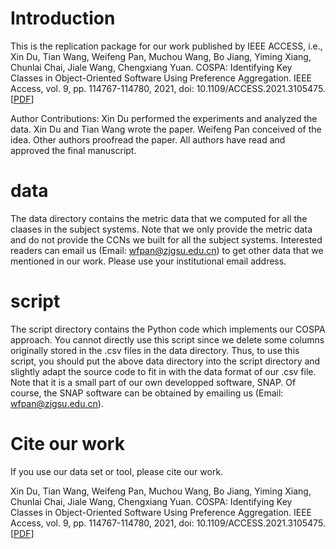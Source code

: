 # Introduction
This is the replication package for our work published by IEEE ACCESS, i.e., Xin Du, Tian Wang, Weifeng Pan, Muchou Wang, Bo Jiang, Yiming Xiang, Chunlai Chai, Jiale Wang, Chengxiang Yuan. COSPA: Identifying Key Classes in Object-Oriented Software Using Preference Aggregation. IEEE Access, vol. 9, pp. 114767-114780, 2021, doi: 10.1109/ACCESS.2021.3105475. [[PDF](https://ieeexplore.ieee.org/document/9514899)]

Author Contributions: Xin Du performed the experiments and analyzed the data. Xin Du and Tian Wang wrote the paper. Weifeng Pan conceived of the idea. Other authors proofread the paper. All authors have read and approved the final manuscript.

# data
The data directory contains the metric data that we computed for all the claases in the subject systems. Note that we only provide the metric data and do not provide the CCNs we built for all the subject systems. Interested readers can email us (Email: wfpan@zjgsu.edu.cn) to get other data that we mentioned in our work. Please use your institutional email address.

# script
The script directory contains the Python code which implements our COSPA approach. You cannot directly use this script since we delete some columns originally stored in the .csv files in the data directory. Thus, to use this script, you should put the above data directory into the script directory and slightly adapt the source code to fit in with the data format of our .csv file. Note that it is a small part of our own developped software, SNAP. Of course, the SNAP software can be obtained by emailing us (Email: wfpan@zjgsu.edu.cn).

# Cite our work
If you use our data set or tool, please cite our work.

Xin Du, Tian Wang, Weifeng Pan, Muchou Wang, Bo Jiang, Yiming Xiang, Chunlai Chai, Jiale Wang, Chengxiang Yuan. COSPA: Identifying Key Classes in Object-Oriented Software Using Preference Aggregation. IEEE Access, vol. 9, pp. 114767-114780, 2021, doi: 10.1109/ACCESS.2021.3105475. [[PDF](https://ieeexplore.ieee.org/document/9514899)]
